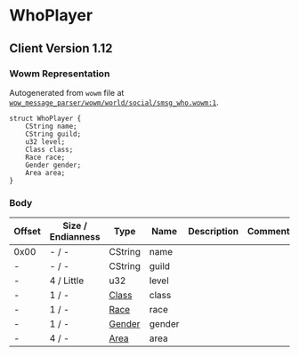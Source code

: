 # WhoPlayer

## Client Version 1.12

### Wowm Representation

Autogenerated from `wowm` file at [`wow_message_parser/wowm/world/social/smsg_who.wowm:1`](https://github.com/gtker/wow_messages/tree/main/wow_message_parser/wowm/world/social/smsg_who.wowm#L1).
```rust,ignore
struct WhoPlayer {
    CString name;
    CString guild;
    u32 level;
    Class class;
    Race race;
    Gender gender;
    Area area;
}
```
### Body

| Offset | Size / Endianness | Type | Name | Description | Comment |
| ------ | ----------------- | ---- | ---- | ----------- | ------- |
| 0x00 | - / - | CString | name |  |  |
| - | - / - | CString | guild |  |  |
| - | 4 / Little | u32 | level |  |  |
| - | 1 / - | [Class](class.md) | class |  |  |
| - | 1 / - | [Race](race.md) | race |  |  |
| - | 1 / - | [Gender](gender.md) | gender |  |  |
| - | 4 / - | [Area](area.md) | area |  |  |

